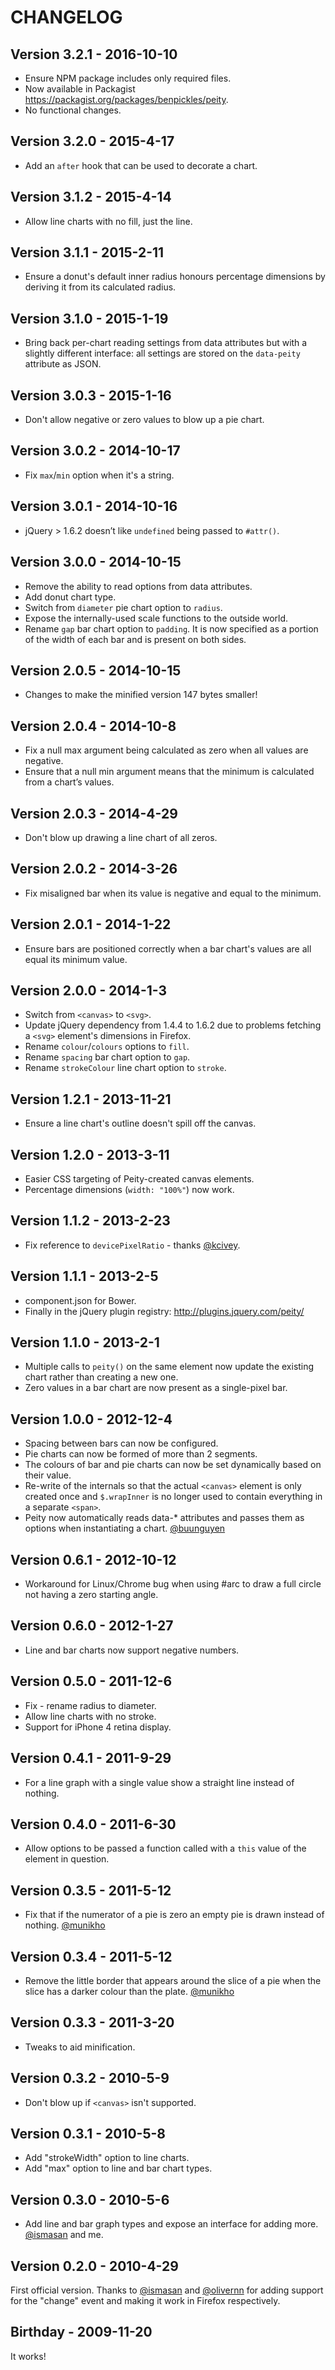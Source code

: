 # CHANGELOG

## Version 3.2.1 - 2016-10-10

 * Ensure NPM package includes only required files.
 * Now available in Packagist <https://packagist.org/packages/benpickles/peity>.
 * No functional changes.

## Version 3.2.0 - 2015-4-17

 * Add an `after` hook that can be used to decorate a chart.

## Version 3.1.2 - 2015-4-14

 * Allow line charts with no fill, just the line.

## Version 3.1.1 - 2015-2-11

 * Ensure a donut's default inner radius honours percentage dimensions by deriving it from its calculated radius.

## Version 3.1.0 - 2015-1-19

 * Bring back per-chart reading settings from data attributes but with a slightly different interface: all settings are stored on the `data-peity` attribute as JSON.

## Version 3.0.3 - 2015-1-16

 * Don't allow negative or zero values to blow up a pie chart.

## Version 3.0.2 - 2014-10-17

 * Fix `max`/`min` option when it's a string.

## Version 3.0.1 - 2014-10-16

 * jQuery > 1.6.2 doesn’t like `undefined` being passed to `#attr()`.

## Version 3.0.0 - 2014-10-15

 * Remove the ability to read options from data attributes.
 * Add donut chart type.
 * Switch from `diameter` pie chart option to `radius`.
 * Expose the internally-used scale functions to the outside world.
 * Rename `gap` bar chart option to `padding`. It is now specified as a portion of the width of each bar and is present on both sides.

## Version 2.0.5 - 2014-10-15

 * Changes to make the minified version 147 bytes smaller!

## Version 2.0.4 - 2014-10-8

 * Fix a null max argument being calculated as zero when all values are negative.
 * Ensure that a null min argument means that the minimum is calculated from a chart’s values.

## Version 2.0.3 - 2014-4-29

 * Don't blow up drawing a line chart of all zeros.

## Version 2.0.2 - 2014-3-26

 * Fix misaligned bar when its value is negative and equal to the minimum.

## Version 2.0.1 - 2014-1-22

 * Ensure bars are positioned correctly when a bar chart's values are all equal its minimum value.

## Version 2.0.0 - 2014-1-3

 * Switch from `<canvas>` to `<svg>`.
 * Update jQuery dependency from 1.4.4 to 1.6.2 due to problems fetching a `<svg>` element's dimensions in Firefox.
 * Rename `colour`/`colours` options to `fill`.
 * Rename `spacing` bar chart option to `gap`.
 * Rename `strokeColour` line chart option to `stroke`.

## Version 1.2.1 - 2013-11-21

 * Ensure a line chart's outline doesn't spill off the canvas.

## Version 1.2.0 - 2013-3-11

 * Easier CSS targeting of Peity-created canvas elements.
 * Percentage dimensions (`width: "100%"`) now work.

## Version 1.1.2 - 2013-2-23

 * Fix reference to `devicePixelRatio` - thanks [@kcivey](https://github.com/kcivey).

## Version 1.1.1 - 2013-2-5

 * component.json for Bower.
 * Finally in the jQuery plugin registry: <http://plugins.jquery.com/peity/>

## Version 1.1.0 - 2013-2-1

 * Multiple calls to `peity()` on the same element now update the existing chart rather than creating a new one.
 * Zero values in a bar chart are now present as a single-pixel bar.

## Version 1.0.0 - 2012-12-4

 * Spacing between bars can now be configured.
 * Pie charts can now be formed of more than 2 segments.
 * The colours of bar and pie charts can now be set dynamically based on their value.
 * Re-write of the internals so that the actual `<canvas>` element is only created once and `$.wrapInner` is no longer used to contain everything in a separate `<span>`.
 * Peity now automatically reads data-* attributes and passes them as options when instantiating a chart. [@buunguyen](https://github.com/buunguyen)

## Version 0.6.1 - 2012-10-12

 * Workaround for Linux/Chrome bug when using #arc to draw a full circle not having a zero starting angle.

## Version 0.6.0 - 2012-1-27

 * Line and bar charts now support negative numbers.

## Version 0.5.0 - 2011-12-6

 * Fix - rename radius to diameter.
 * Allow line charts with no stroke.
 * Support for iPhone 4 retina display.

## Version 0.4.1 - 2011-9-29

 * For a line graph with a single value show a straight line instead of nothing.

## Version 0.4.0 - 2011-6-30

 * Allow options to be passed a function called with a `this` value of the element in question.

## Version 0.3.5 - 2011-5-12

 * Fix that if the numerator of a pie is zero an empty pie is drawn instead of nothing. [@munikho](https://github.com/munikho)

## Version 0.3.4 - 2011-5-12

 * Remove the little border that appears around the slice of a pie when the slice has a darker colour than the plate. [@munikho](https://github.com/munikho)

## Version 0.3.3 - 2011-3-20

 * Tweaks to aid minification.

## Version 0.3.2 - 2010-5-9

 * Don't blow up if `<canvas>` isn't supported.

## Version 0.3.1 - 2010-5-8

 * Add "strokeWidth" option to line charts.
 * Add "max" option to line and bar chart types.

## Version 0.3.0 - 2010-5-6

 * Add line and bar graph types and expose an interface for adding more. [@ismasan](https://github.com/ismasan) and me.

## Version 0.2.0 - 2010-4-29

First official version. Thanks to [@ismasan](https://github.com/ismasan) and [@olivernn](https://github.com/olivernn) for adding support for the "change" event and making it work in Firefox respectively.

## Birthday - 2009-11-20

It works!
